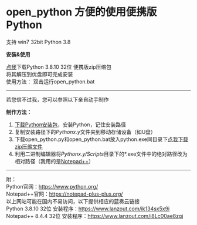 # open_python 方便的使用便携版Python 

支持 win7 32bit Python 3.8

**安装&使用**

[点我](https://www.lanzout.com/iXF5u0afpqre)下载Python 3.8.10 32位 便携版zip压缩包  
将其解压到优盘即可完成安装  
使用方法： 双击运行open_python.bat 

---

若您信不过我，您可以参照以下亲自动手制作  

**制作方法：**  

1. [下载Python安装包](https://www.python.org/downloads/windows/)，安装Python，记住安装路径  
2. 复制安装路径下的*Pythonx.y*文件夹到移动存储设备（如U盘）  
3. 下载open_python.py和open_python.bat放入python.exe同目录下[点我下载zip压缩文件](https://github.com/xkk1/open_python/archive/refs/heads/main.zip)  
4. 利用二进制编辑器将*Pythonx.y/Scripts*目录下的\*.exe文件中的绝对路径改为相对路径（我用的是[Notepad++](https://notepad-plus-plus.org/)）

---

附：  
Python官网：<https://www.python.org/>  
Notepad++官网：<https://notepad-plus-plus.org/>  
以上网站可能在国内不易访问，以下提供相应的蓝奏云链接  
Python 3.8.10 32位 安装程序：<https://www.lanzout.com/ik134sx5x9i>  
Notepad++ 8.4.4 32位 安装程序：<https://www.lanzout.com/i8Lc00ae8zgj>  
